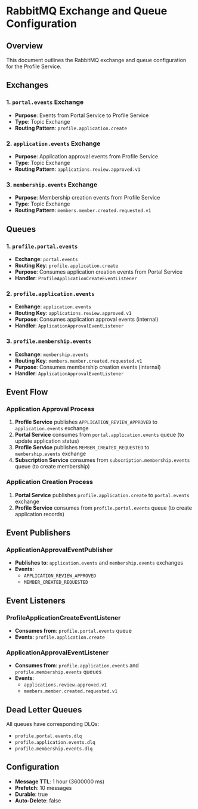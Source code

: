 # RabbitMQ Exchange and Queue Configuration

## Overview

This document outlines the RabbitMQ exchange and queue configuration for the Profile Service.

## Exchanges

### 1. `portal.events` Exchange

- **Purpose**: Events from Portal Service to Profile Service
- **Type**: Topic Exchange
- **Routing Pattern**: `profile.application.create`

### 2. `application.events` Exchange

- **Purpose**: Application approval events from Profile Service
- **Type**: Topic Exchange
- **Routing Pattern**: `applications.review.approved.v1`

### 3. `membership.events` Exchange

- **Purpose**: Membership creation events from Profile Service
- **Type**: Topic Exchange
- **Routing Pattern**: `members.member.created.requested.v1`

## Queues

### 1. `profile.portal.events`

- **Exchange**: `portal.events`
- **Routing Key**: `profile.application.create`
- **Purpose**: Consumes application creation events from Portal Service
- **Handler**: `ProfileApplicationCreateEventListener`

### 2. `profile.application.events`

- **Exchange**: `application.events`
- **Routing Key**: `applications.review.approved.v1`
- **Purpose**: Consumes application approval events (internal)
- **Handler**: `ApplicationApprovalEventListener`

### 3. `profile.membership.events`

- **Exchange**: `membership.events`
- **Routing Key**: `members.member.created.requested.v1`
- **Purpose**: Consumes membership creation events (internal)
- **Handler**: `ApplicationApprovalEventListener`

## Event Flow

### Application Approval Process

1. **Profile Service** publishes `APPLICATION_REVIEW_APPROVED` to `application.events` exchange
2. **Portal Service** consumes from `portal.application.events` queue (to update application status)
3. **Profile Service** publishes `MEMBER_CREATED_REQUESTED` to `membership.events` exchange
4. **Subscription Service** consumes from `subscription.membership.events` queue (to create membership)

### Application Creation Process

1. **Portal Service** publishes `profile.application.create` to `portal.events` exchange
2. **Profile Service** consumes from `profile.portal.events` queue (to create application records)

## Event Publishers

### ApplicationApprovalEventPublisher

- **Publishes to**: `application.events` and `membership.events` exchanges
- **Events**:
  - `APPLICATION_REVIEW_APPROVED`
  - `MEMBER_CREATED_REQUESTED`

## Event Listeners

### ProfileApplicationCreateEventListener

- **Consumes from**: `profile.portal.events` queue
- **Events**: `profile.application.create`

### ApplicationApprovalEventListener

- **Consumes from**: `profile.application.events` and `profile.membership.events` queues
- **Events**:
  - `applications.review.approved.v1`
  - `members.member.created.requested.v1`

## Dead Letter Queues

All queues have corresponding DLQs:

- `profile.portal.events.dlq`
- `profile.application.events.dlq`
- `profile.membership.events.dlq`

## Configuration

- **Message TTL**: 1 hour (3600000 ms)
- **Prefetch**: 10 messages
- **Durable**: true
- **Auto-Delete**: false
